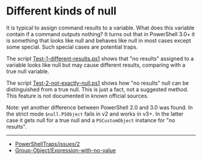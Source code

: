 # Different kinds of null

It is typical to assign command results to a variable. What does this variable
contain if a command outputs nothing? It turns out that in PowerShell 3.0+ it
is something that looks like null and behaves like null in most cases except
some special. Such special cases are potential traps.

The script [Test-1-different-results.ps1](Test-1-different-results.ps1) shows that "no results" assigned to a
variable looks like null but may cause different results, comparing with a true
null variable.

The script [Test-2-not-exactly-null.ps1](Test-2-not-exactly-null.ps1) shows how "no results" null can be
distinguished from a true null. This is just a fact, not a suggested method.
This feature is not documented in known official sources.

Note: yet another difference between PowerShell 2.0 and 3.0 was found. In the
strict mode `$null.PSObject` fails in v2 and works in v3+. In the latter case
it gets null for a true null and a `PSCustomObject` instance for "no results".

---

- [PowerShellTraps/issues/2](https://github.com/nightroman/PowerShellTraps/issues/2)
- [Group-Object/Expression-with-no-value](../../Cmdlets/Group-Object/Expression-with-no-value)
